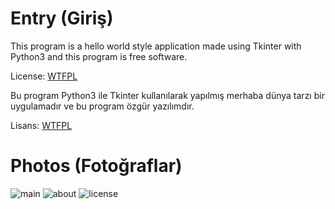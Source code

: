 # Entry (Giriş)

This program is a hello world style application made using Tkinter with Python3 and this program is free software.

License: [WTFPL](https://www.wtfpl.net/text/copying)


Bu program Python3 ile Tkinter kullanılarak yapılmış merhaba dünya tarzı bir uygulamadır ve bu program özgür yazılımdır.

Lisans: [WTFPL](https://www.wtfpl.net/text/copying)


# Photos (Fotoğraflar)
![main](https://user-images.githubusercontent.com/82509753/161420065-08a51a8e-f81f-43d9-a3bd-19341bd04cb4.png)
![about](https://user-images.githubusercontent.com/82509753/161420073-babc1230-d23f-4523-9eff-c92877c060af.png)
![license](https://user-images.githubusercontent.com/82509753/161420260-1af45bbd-e985-48c8-94f8-fecd6c9235a3.png)

